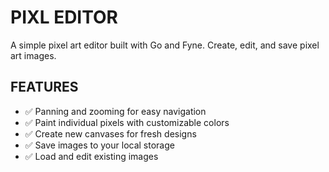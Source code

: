 # PIXL EDITOR

A simple pixel art editor built with Go and Fyne. Create, edit, and save pixel art images.

## FEATURES

- ✅ Panning and zooming for easy navigation
- ✅ Paint individual pixels with customizable colors
- ✅ Create new canvases for fresh designs
- ✅ Save images to your local storage
- ✅ Load and edit existing images
